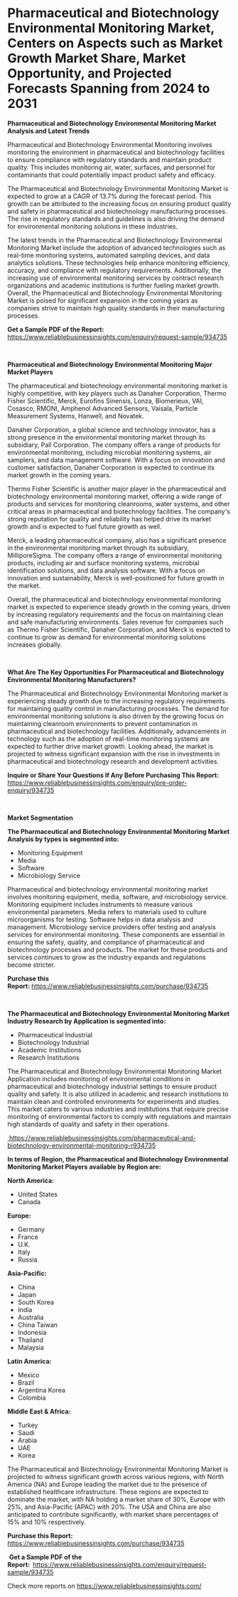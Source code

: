<p><h1>Pharmaceutical and Biotechnology Environmental Monitoring Market, Centers on Aspects such as Market Growth Market Share, Market Opportunity, and Projected Forecasts Spanning from 2024 to 2031</h1></p><p><strong>Pharmaceutical and Biotechnology Environmental Monitoring Market Analysis and Latest Trends</strong></p>
<p><p>Pharmaceutical and Biotechnology Environmental Monitoring involves monitoring the environment in pharmaceutical and biotechnology facilities to ensure compliance with regulatory standards and maintain product quality. This includes monitoring air, water, surfaces, and personnel for contaminants that could potentially impact product safety and efficacy.</p><p>The Pharmaceutical and Biotechnology Environmental Monitoring Market is expected to grow at a CAGR of 13.7% during the forecast period. This growth can be attributed to the increasing focus on ensuring product quality and safety in pharmaceutical and biotechnology manufacturing processes. The rise in regulatory standards and guidelines is also driving the demand for environmental monitoring solutions in these industries.</p><p>The latest trends in the Pharmaceutical and Biotechnology Environmental Monitoring Market include the adoption of advanced technologies such as real-time monitoring systems, automated sampling devices, and data analytics solutions. These technologies help enhance monitoring efficiency, accuracy, and compliance with regulatory requirements. Additionally, the increasing use of environmental monitoring services by contract research organizations and academic institutions is further fueling market growth. Overall, the Pharmaceutical and Biotechnology Environmental Monitoring Market is poised for significant expansion in the coming years as companies strive to maintain high quality standards in their manufacturing processes.</p></p>
<p><strong>Get a Sample PDF of the Report:&nbsp;</strong> <a href="https://www.reliablebusinessinsights.com/enquiry/request-sample/934735">https://www.reliablebusinessinsights.com/enquiry/request-sample/934735</a></p>
<p>&nbsp;</p>
<p><strong>Pharmaceutical and Biotechnology Environmental Monitoring Major Market Players</strong></p>
<p><p>The pharmaceutical and biotechnology environmental monitoring market is highly competitive, with key players such as Danaher Corporation, Thermo Fisher Scientific, Merck, Eurofins Sinensis, Lonza, Biomerieux, VAI, Cosasco, RMONI, Amphenol Advanced Sensors, Vaisala, Particle Measurement Systems, Hanwell, and Novatek. </p><p>Danaher Corporation, a global science and technology innovator, has a strong presence in the environmental monitoring market through its subsidiary, Pall Corporation. The company offers a range of products for environmental monitoring, including microbial monitoring systems, air samplers, and data management software. With a focus on innovation and customer satisfaction, Danaher Corporation is expected to continue its market growth in the coming years.</p><p>Thermo Fisher Scientific is another major player in the pharmaceutical and biotechnology environmental monitoring market, offering a wide range of products and services for monitoring cleanrooms, water systems, and other critical areas in pharmaceutical and biotechnology facilities. The company's strong reputation for quality and reliability has helped drive its market growth and is expected to fuel future growth as well.</p><p>Merck, a leading pharmaceutical company, also has a significant presence in the environmental monitoring market through its subsidiary, MilliporeSigma. The company offers a range of environmental monitoring products, including air and surface monitoring systems, microbial identification solutions, and data analysis software. With a focus on innovation and sustainability, Merck is well-positioned for future growth in the market.</p><p>Overall, the pharmaceutical and biotechnology environmental monitoring market is expected to experience steady growth in the coming years, driven by increasing regulatory requirements and the focus on maintaining clean and safe manufacturing environments. Sales revenue for companies such as Thermo Fisher Scientific, Danaher Corporation, and Merck is expected to continue to grow as demand for environmental monitoring solutions increases globally.</p></p>
<p>&nbsp;</p>
<p><strong>What Are The Key Opportunities For Pharmaceutical and Biotechnology Environmental Monitoring Manufacturers?</strong></p>
<p><p>The Pharmaceutical and Biotechnology Environmental Monitoring market is experiencing steady growth due to the increasing regulatory requirements for maintaining quality control in manufacturing processes. The demand for environmental monitoring solutions is also driven by the growing focus on maintaining cleanroom environments to prevent contamination in pharmaceutical and biotechnology facilities. Additionally, advancements in technology such as the adoption of real-time monitoring systems are expected to further drive market growth. Looking ahead, the market is projected to witness significant expansion with the rise in investments in pharmaceutical and biotechnology research and development activities.</p></p>
<p><strong>Inquire or Share Your Questions If Any Before Purchasing This Report:</strong> <a href="https://www.reliablebusinessinsights.com/enquiry/pre-order-enquiry/934735">https://www.reliablebusinessinsights.com/enquiry/pre-order-enquiry/934735</a></p>
<p>&nbsp;</p>
<p><strong>Market Segmentation</strong></p>
<p><strong>The Pharmaceutical and Biotechnology Environmental Monitoring Market Analysis by types is segmented into:</strong></p>
<p><ul><li>Monitoring Equipment</li><li>Media</li><li>Software</li><li>Microbiology Service</li></ul></p>
<p><p>Pharmaceutical and biotechnology environmental monitoring market involves monitoring equipment, media, software, and microbiology service. Monitoring equipment includes instruments to measure various environmental parameters. Media refers to materials used to culture microorganisms for testing. Software helps in data analysis and management. Microbiology service providers offer testing and analysis services for environmental monitoring. These components are essential in ensuring the safety, quality, and compliance of pharmaceutical and biotechnology processes and products. The market for these products and services continues to grow as the industry expands and regulations become stricter.</p></p>
<p><strong>Purchase this Report:&nbsp;</strong><a href="https://www.reliablebusinessinsights.com/purchase/934735">https://www.reliablebusinessinsights.com/purchase/934735</a></p>
<p>&nbsp;</p>
<p><strong>The Pharmaceutical and Biotechnology Environmental Monitoring Market Industry Research by Application is segmented into:</strong></p>
<p><ul><li>Pharmaceutical Industrial</li><li>Biotechnology Industrial</li><li>Academic Institutions</li><li>Research Institutions</li></ul></p>
<p><p>The Pharmaceutical and Biotechnology Environmental Monitoring Market Application includes monitoring of environmental conditions in pharmaceutical and biotechnology industrial settings to ensure product quality and safety. It is also utilized in academic and research institutions to maintain clean and controlled environments for experiments and studies. This market caters to various industries and institutions that require precise monitoring of environmental factors to comply with regulations and maintain high standards of quality and safety in their operations.</p></p>
<p><a href="https://www.reliablebusinessinsights.com/pharmaceutical-and-biotechnology-environmental-monitoring-r934735">&nbsp;https://www.reliablebusinessinsights.com/pharmaceutical-and-biotechnology-environmental-monitoring-r934735</a></p>
<p><strong>In terms of Region, the Pharmaceutical and Biotechnology Environmental Monitoring Market Players available by Region are:</strong></p>
<p>
    <p> <strong> North America: </strong>
        <ul>
            <li>United States</li>
            <li>Canada</li>
        </ul>
        </p> 
    <p> <strong> Europe: </strong>
        <ul>
            <li>Germany</li>
            <li>France</li>
            <li>U.K.</li>
            <li>Italy</li>
            <li>Russia</li>
        </ul>
        </p> 
    <p> <strong> Asia-Pacific: </strong>
        <ul>
            <li>China</li>
            <li>Japan</li>
            <li>South Korea</li>
            <li>India</li>
            <li>Australia</li>
            <li>China Taiwan</li>
            <li>Indonesia</li>
            <li>Thailand</li>
            <li>Malaysia</li>
        </ul>
        </p> 
    <p> <strong> Latin America: </strong>
        <ul>
            <li>Mexico</li>
            <li>Brazil</li>
            <li>Argentina Korea</li>
            <li>Colombia</li>
        </ul>
        </p> 
    <p> <strong> Middle East & Africa: </strong>
        <ul>
            <li>Turkey</li>
            <li>Saudi</li>
            <li>Arabia</li>
            <li>UAE</li>
            <li>Korea</li>
        </ul>
    </p>
    </p>
<p><p>The Pharmaceutical and Biotechnology Environmental Monitoring Market is projected to witness significant growth across various regions, with North America (NA) and Europe leading the market due to the presence of established healthcare infrastructure. These regions are expected to dominate the market, with NA holding a market share of 30%, Europe with 25%, and Asia-Pacific (APAC) with 20%. The USA and China are also anticipated to contribute significantly, with market share percentages of 15% and 10% respectively.</p></p>
<p><strong>Purchase this Report: </strong><a href="https://www.reliablebusinessinsights.com/purchase/934735">https://www.reliablebusinessinsights.com/purchase/934735</a></p>
<p>&nbsp;<strong>Get a Sample PDF of the Report:&nbsp;&nbsp;</strong><a href="https://www.reliablebusinessinsights.com/enquiry/request-sample/934735">https://www.reliablebusinessinsights.com/enquiry/request-sample/934735</a></p>
<p><strong></strong></p>
<p>Check more reports on <a href="https://www.reliablebusinessinsights.com/">https://www.reliablebusinessinsights.com/</a></p>
